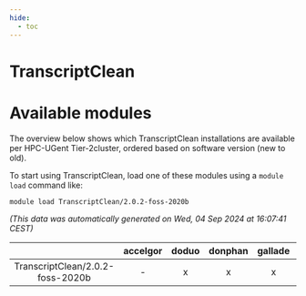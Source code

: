 ```yaml
---
hide:
  - toc
---
```


TranscriptClean
===============

# Available modules


The overview below shows which TranscriptClean installations are available per HPC-UGent Tier-2cluster, ordered based on software version (new to old).

To start using TranscriptClean, load one of these modules using a `module load` command like:

```shell
module load TranscriptClean/2.0.2-foss-2020b
```

*(This data was automatically generated on Wed, 04 Sep 2024 at 16:07:41 CEST)*  

| |accelgor|doduo|donphan|gallade|joltik|shinx|skitty|
| :---: | :---: | :---: | :---: | :---: | :---: | :---: | :---: |
|TranscriptClean/2.0.2-foss-2020b|-|x|x|x|x|-|x|
